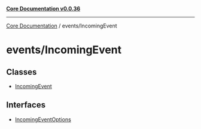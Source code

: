 [**Core Documentation v0.0.36**](../../README.md)

***

[Core Documentation](../../modules.md) / events/IncomingEvent

# events/IncomingEvent

## Classes

- [IncomingEvent](classes/IncomingEvent.md)

## Interfaces

- [IncomingEventOptions](interfaces/IncomingEventOptions.md)
